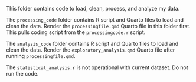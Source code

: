 This folder contains code to load, clean, process, and analyze my data.

The `processing_code` folder contains R script and Quarto files to load and clean the data. Render the `processingfile.qmd` Quarto file in this folder first. This pulls coding script from the `processingcode.r` script. 

The `analysis_code` folder contains R script and Quarto files to load and clean the data. Render the `exploratory_analysis.qmd` Quarto file after running `processingfile.qmd`.

The `statistical_analysis.r` is not operational with current dataset. Do not run the code.